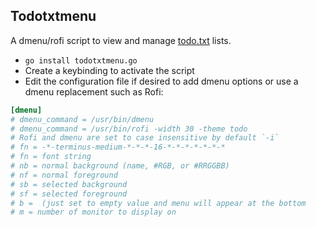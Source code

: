 ## Todotxtmenu

A dmenu/rofi script to view and manage
[todo.txt](https://github.com/todotxt/todo.txt-cli) lists.

- `go install todotxtmenu.go`
- Create a keybinding to activate the script
- Edit the configuration file if desired to add dmenu options or use a
  dmenu replacement such as Rofi:

```ini
[dmenu]
# dmenu_command = /usr/bin/dmenu
# dmenu_command = /usr/bin/rofi -width 30 -theme todo
# Rofi and dmenu are set to case insensitive by default `-i`
# fn = -*-terminus-medium-*-*-*-16-*-*-*-*-*-*-*
# fn = font string
# nb = normal background (name, #RGB, or #RRGGBB)
# nf = normal foreground
# sb = selected background
# sf = selected foreground
# b =  (just set to empty value and menu will appear at the bottom
# m = number of monitor to display on
```
